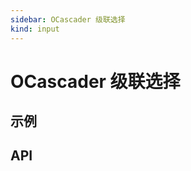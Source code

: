 ```yaml
---
sidebar: OCascader 级联选择
kind: input
---
```


# OCascader 级联选择

## 示例

<!-- @usage CascaderUsage -->
<!-- @case CustomContainer -->

## API

<!-- @api OCascader -->
<!-- @api OCascaderPanel -->
